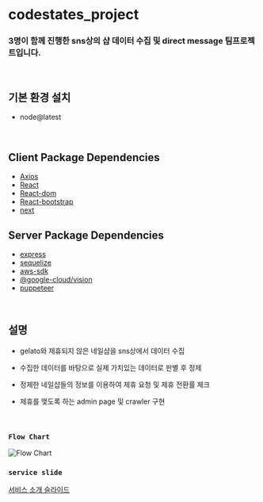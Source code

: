 # codestates_project

### 3명이 함께 진행한 sns상의 샵 데이터 수집 및 direct message 팀프로젝트입니다.

<br>

## 기본 환경 설치

- node@latest

<br>

## Client Package Dependencies

- [Axios](https://www.npmjs.com/package/axios)
- [React](https://reactjs.org/docs/react-api.html)
- [React-dom](https://reactjs.org/docs/react-dom.html)
- [React-bootstrap](https://react-bootstrap.github.io/)
- [next](https://nextjs.org/docs)

## Server Package Dependencies

- [express](https://www.npmjs.com/package/express)
- [sequelize](https://www.npmjs.com/package/sequelize)
- [aws-sdk](https://www.npmjs.com/package/aws-sdk)
- [@google-cloud/vision](https://www.npmjs.com/package/@google-cloud/vision)
- [puppeteer](https://www.npmjs.com/package/puppeteer)

<br>

## 설명

- gelato와 제휴되지 않은 네일샵을 sns상에서 데이터 수집 
- 수집한 데이터를 바탕으로 실제 가치있는 데이터로 판별 후 정제 
- 정제한 네일샵들의 정보를 이용하여 제휴 요청 및 제휴 전환률 체크 
- 제휴를 맺도록 하는 admin page 및 crawler 구현

  <br>
  
  
### `Flow Chart`

![Flow Chart](http://bit.ly/2PlGAVL)
  
### `service slide`

[서비스 소개 슬라이드](http://slides.com/betty310/deck-1#/)
